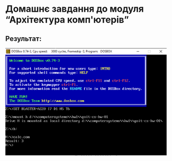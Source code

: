# Домашнє завдання до модуля “Архітектура комп'ютерів”

## Результат:

![calc_result](assets/сalc_result.png)

